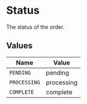 # Status

The status of the order.


## Values

| Name         | Value        |
| ------------ | ------------ |
| `PENDING`    | pending      |
| `PROCESSING` | processing   |
| `COMPLETE`   | complete     |